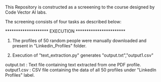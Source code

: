 This Repository is constructed as a screeening to the course designed by Code Vector AI labs.

The screening consists of four tasks as described below:

******************** EXECUTION ***********************

1) The profiles of 50 random people were manually downloaded and present in "Linkedin_Profiles" folder.

2) Execution of "text_extraction.py" generates "output.txt","output1.csv"

output.txt : Text file containing text extracted from one PDF profile.
output1.csv : CSV file containing the data of all 50 profiles under "LinkedIn Profiles" label.
